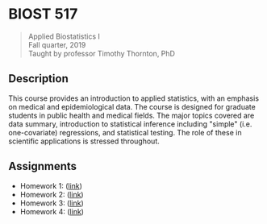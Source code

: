 # BIOST 517

> Applied Biostatistics I\
> Fall quarter, 2019\
> Taught by professor Timothy Thornton, PhD


## Description

This course provides an introduction to applied statistics, with an emphasis on
medical and epidemiological data. The course is designed for graduate students
in public health and medical fields. The major topics covered are data summary,
introduction to statistical inference including "simple" (i.e. one-covariate)
regressions, and statistical testing. The role of these in scientific
applications is stressed throughout.


## Assignments

 * Homework 1: ([link][1])
 * Homework 2: ([link][2])
 * Homework 3: ([link][3])
 * Homework 4: ([link][4])


[1]: homework/hw01/
[2]: homework/hw02/
[3]: homework/hw03/
[4]: homework/hwo4/
